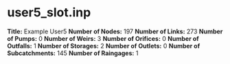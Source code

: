 # user5_slot.inp
**Title:** Example User5
**Number of Nodes:** 197
**Number of Links:** 273
**Number of Pumps:** 0
**Number of Weirs:** 3
**Number of Orifices:** 0
**Number of Outfalls:** 1
**Number of Storages:** 2
**Number of Outlets:** 0
**Number of Subcatchments:** 145
**Number of Raingages:** 1
